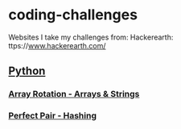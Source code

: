 # coding-challenges
Websites I take my challenges from:
Hackerearth: ttps://www.hackerearth.com/

## [Python](python)
### [Array Rotation - Arrays & Strings](python/array-rotation.py)
### [Perfect Pair - Hashing](python/perfect-pair-hashing.py)
